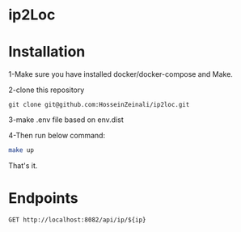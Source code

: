 # ip2Loc
# Installation
1-Make sure you have installed docker/docker-compose and Make.

2-clone this repository
```
git clone git@github.com:HosseinZeinali/ip2loc.git
```
3-make .env file based on env.dist

4-Then run below command:
```sh
make up
```
That's it.
# Endpoints
```
GET http://localhost:8082/api/ip/${ip}
```
